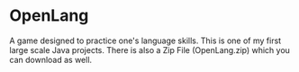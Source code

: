# OpenLang
A game designed to practice one's language skills. This is one of my first large scale Java projects. 
There is also a Zip File (OpenLang.zip) which you can download as well. 
